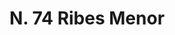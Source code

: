 ---
title: "N. 74 Ribes Menor"
permalink: "/edition/plant074/"
plant-name: "N. 74"
plant-number: "074"
plant-xml: "/assets/xml/plant074.xml"
plant-img1: "/assets/img/plant074_verso.jpg"
plant-img2: "/assets/img/plant074.jpg"
plant-title: "N. 74 Ribes Menor"
plant-wfo-link: ""
plant-kew-link: ""
plant-taxon-content: "Ribes rubrum L."
layout: single-xml
---